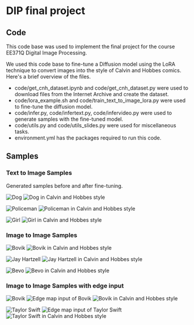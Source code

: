 # DIP final project

## Code

This code base was used to implement the final project for the course EE371Q Digital Image Processing. 

We used this code base to fine-tune a Diffusion model using the LoRA technique to convert images into the style of Calvin and Hobbes comics. 
Here's a brief overview of the files. 

* code/get_cnh_dataset.ipynb and code/get_cnh_dataset.py were used to download files from the Internet Archive and create the dataset. 
* code/lora_example.sh and code/train_text_to_image_lora.py were used to fine-tune the diffusion model.
* code/infer.py, code/infertext.py, code/infervideo.py were used to generate samples with the fine-tuned model.
* code/utils.py and code/utils_slides.py were used for miscellaneous tasks. 
* environment.yml has the packages required to run this code.

## Samples

### Text to Image Samples

Generated samples before and after fine-tuning. 

![Dog](samples/txt2img/dog_before.png?raw=True "Happy dog in a car")
![Dog in Calvin and Hobbes style](samples/txt2img/dog_after.png?raw=True "Happy dog in a car in Calvin and Hobbes style")

![Policeman](samples/txt2img/police_before.png?raw=True "Policeman")
![Policeman in Calvin and Hobbes style](samples/txt2img/police_after.png?raw=True "Policeman in Calvin and Hobbes style")

![Girl](samples/txt2img/girl_before.png?raw=True "Girl with a balloon")
![Girl in Calvin and Hobbes style](samples/txt2img/girl_after.png?raw=True "Girl with a balloon in Calvin and Hobbes style")


### Image to Image Samples

![Bovik](samples/bovik/bovik_input.png?raw=True "Input image of Bovik")
![Bovik in Calvin and Hobbes style](samples/bovik/bovik_3.png?raw=True "Bovik in Calvin and Hobbes style")

![Jay Hartzell](samples/jay/jay_input.png?raw=True "Input image of Jay Hartzell")
![Jay Hartzell in Calvin and Hobbes style](samples/jay/jay_4.png?raw=True "Jay Hartzell in Calvin and Hobbes style")

![Bevo](samples/bevo/bevo_input.png?raw=True "Input image of Bevo")
![Bevo in Calvin and Hobbes style](samples/bevo/bevo_3.png?raw=True "Bevo in Calvin and Hobbes style")

### Image to Image Samples with edge input

![Bovik](samples/bovik/bovik_input.png?raw=True "Input image of Bovik")
![Edge map input of Bovik](samples/bovik/bovik_edge.png?raw=True "Edge map input of Bovik")
![Bovik in Calvin and Hobbes style](samples/bovik/bovik_edge_cnh.png?raw=True "Bovik in Calvin and Hobbes style")

![Taylor Swift](samples/taylor/taylor_input.png?raw=True "Input image of Taylor Swift")
![Edge map input of Taylor Swift](samples/taylor/taylor_edge.png?raw=True "Edge map input of Taylor Swift")
![Taylor Swift in Calvin and Hobbes style](samples/taylor/taylor_edge_cnh.png?raw=True "Taylor Swift in Calvin and Hobbes style")
